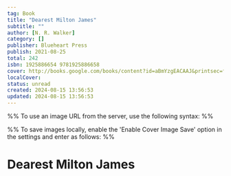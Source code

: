 ```yaml
---
tag: Book
title: "Dearest Milton James"
subtitle: ""
author: [N. R. Walker]
category: []
publisher: Blueheart Press
publish: 2021-08-25
total: 242
isbn: 1925886654 9781925886658
cover: http://books.google.com/books/content?id=aBmYzgEACAAJ&printsec=frontcover&img=1&zoom=1&source=gbs_api
localCover: 
status: unread
created: 2024-08-15 13:56:53
updated: 2024-08-15 13:56:53
---
```


%% To use an image URL from the server, use the following syntax: %%


%% To save images locally, enable the 'Enable Cover Image Save' option in the settings and enter as follows: %%


# Dearest Milton James
